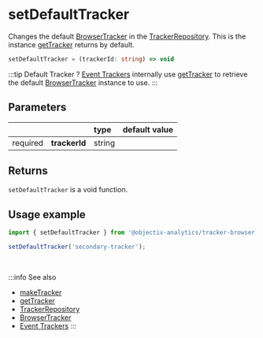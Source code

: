 # setDefaultTracker

Changes the default [BrowserTracker](/tracking/api-reference/general/BrowserTracker.md) in the [TrackerRepository](/tracking/api-reference/core/TrackerRepository.md). This is the instance [getTracker](/tracking/api-reference/general/getTracker.md) returns by default.  

```typescript
setDefaultTracker = (trackerId: string) => void
```

:::tip Default Tracker ?
[Event Trackers](/tracking/api-reference/eventTrackers/overview.md) internally use [getTracker](/tracking/api-reference/general/getTracker.md) to retrieve the default [BrowserTracker](/tracking/api-reference/general/BrowserTracker.md) instance to use.
:::

## Parameters
|          |               | type   | default value
| :-:      | :--           | :--    | :--           
| required | **trackerId** | string |

## Returns
`setDefaultTracker` is a void function.

## Usage example

```typescript jsx
import { setDefaultTracker } from '@objectiv-analytics/tracker-browser';
```

```typescript jsx
setDefaultTracker('secondary-tracker');
```

<br />

:::info See also
- [makeTracker](/tracking/api-reference/general/makeTracker.md)
- [getTracker](/tracking/api-reference/general/getTracker.md)
- [TrackerRepository](/tracking/api-reference/core/TrackerRepository.md)
- [BrowserTracker](/tracking/api-reference/general/BrowserTracker.md) 
- [Event Trackers](/tracking/api-reference/eventTrackers/overview.md)
:::
